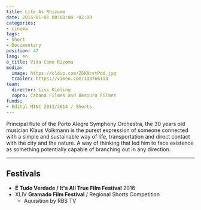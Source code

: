 ```yaml
---
title: Life As Rhizome
date: 2015-01-01 00:00:00 -02:00
categories:
- cinema
tags:
- Short
- Documentary
position: 47
lang: en
o_title: Vida Como Rizoma
media:
  image: https://cldup.com/Z6KAcvtPdd.jpg
  trailer: https://vimeo.com/133766113
team:
  director: Lisi Kieling
  copro: Cabana Filmes and Besouro Filmes
funds:
- Edital MINC 2013/2014 / Shorts
---
```


Principal flute of the Porto Alegre Symphony Orchestra, the 30 years old musician Klaus Volkmann is the purest expression of someone connected with a simple and sustainable way of life, transportation and direct contact with the city and the nature. A way of thinking that led him to face existence as something potentially capable of branching out in any direction.

---

## Festivals
* **É Tudo Verdade / It's All True Film Festival** 2016
* XLIV **Gramado Film Festival** / Regional Shorts Competition
  * Aquisition by RBS TV
